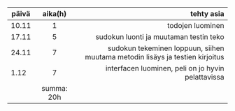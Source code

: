| **päivä** | **aika(h)** | **tehty asia** |
|-----------|:--------:|---------------:|
|  10.11    |    1     | todojen luominen |
|  17.11    |    5     | sudokun luonti ja muutaman testin teko|
|  24.11    |    7     | sudokun tekeminen loppuun, siihen muutama metodin lisäys ja testien kirjoitus |
|  1.12     |    7     | interfacen luominen, peli on jo hyvin pelattavissa |
|            | summa: 20h |      |

